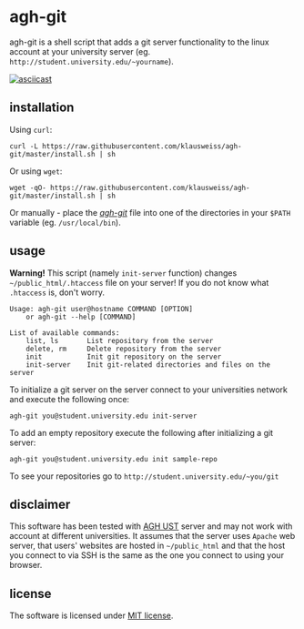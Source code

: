 # agh-git

agh-git is a shell script that adds a git server functionality to the linux account at your university server (eg. `http://student.university.edu/~yourname`).

[![asciicast](https://asciinema.org/a/p9TgkStGkMwqB1rSGA29T2VPq.png)](https://asciinema.org/a/p9TgkStGkMwqB1rSGA29T2VPq) 

## installation

Using `curl`:

    curl -L https://raw.githubusercontent.com/klausweiss/agh-git/master/install.sh | sh
    
Or using `wget`:

    wget -qO- https://raw.githubusercontent.com/klausweiss/agh-git/master/install.sh | sh
    
Or manually - place the *[agh-git](https://github.com/klausweiss/agh-git/blob/master/agh-git)* file into one of the directories in your `$PATH` variable (eg. `/usr/local/bin`).


## usage

**Warning!** This script (namely `init-server` function) changes `~/public_html/.htaccess` file on your server! If you do not know what `.htaccess` is, don't worry.


    Usage: agh-git user@hostname COMMAND [OPTION]
        or agh-git --help [COMMAND]

    List of available commands:
        list, ls       List repository from the server
        delete, rm     Delete repository from the server
        init           Init git repository on the server
        init-server    Init git-related directories and files on the server


To initialize a git server on the server connect to your universities network and execute the following once:

    agh-git you@student.university.edu init-server
    
To add an empty repository execute the following after initializing a git server:

    agh-git you@student.university.edu init sample-repo
    
To see your repositories go to `http://student.university.edu/~you/git`

## disclaimer

This software has been tested with [AGH UST](http://www.agh.edu.pl) server and may not work with account at different universities. It assumes that the server uses `Apache` web server, that users' websites are hosted in `~/public_html` and that the host you connect to via SSH is the same as the one you connect to using your browser.


## license

The software is licensed under [MIT license](https://opensource.org/licenses/MIT).
